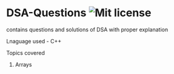 # DSA-Questions   <img alt="Mit license" src="https://img.shields.io/bower/l/svg?style=for-the-badge"/>
contains questions and solutions of DSA with proper explanation

Lnaguage used - C++

Topics covered
1. Arrays
